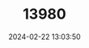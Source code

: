 ---
title: "13980"
category: "Mus setulosus"
draft: false
date: 2024-02-22 13:03:50
languages:
  English: ["Peter's Mouse"]
---